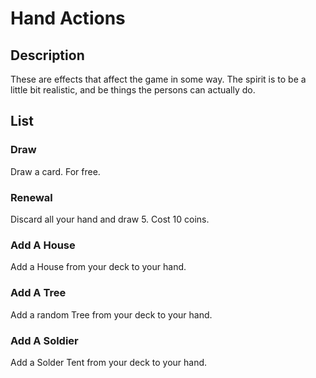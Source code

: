 # Hand Actions

## Description

These are effects that affect the game in some way. The spirit is to be a little bit realistic, and be things the persons can actually do.

## List

### Draw

Draw a card. For free.

### Renewal

Discard all your hand and draw 5. Cost 10 coins.

### Add A House

Add a House from your deck to your hand.

### Add A Tree

Add a random Tree from your deck to your hand.

### Add A Soldier

Add a Solder Tent from your deck to your hand.
